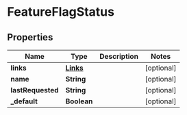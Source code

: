 
# FeatureFlagStatus

## Properties
Name | Type | Description | Notes
------------ | ------------- | ------------- | -------------
**links** | [**Links**](Links.md) |  |  [optional]
**name** | **String** |  |  [optional]
**lastRequested** | **String** |  |  [optional]
**_default** | **Boolean** |  |  [optional]



